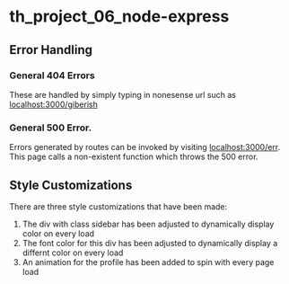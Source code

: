 # th_project_06_node-express
## Error Handling
### General 404 Errors
These are handled by simply typing in nonesense url such as [localhost:3000/giberish](https://localhost:3000/giberish)

### General 500 Error.
Errors generated by routes can be invoked by visiting [localhost:3000/err](https://localhost:3000/err). This page calls a non-existent function which throws the 500 error. 

## Style Customizations
There are three style customizations that have been made:
1. The div with class sidebar has been adjusted to dynamically display color on every load
2. The font color for this div has been adjusted to dynamically display a differnt color on every load
3. An animation for the profile has been added to spin with every page load